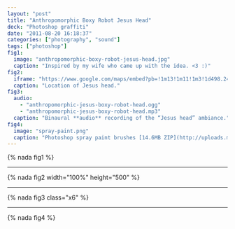 ```yaml
---
layout: "post"
title: "Anthropomorphic Boxy Robot Jesus Head"
deck: "Photoshop graffiti"
date: "2011-08-20 16:18:37"
categories: ["photography", "sound"]
tags: ["photoshop"]
fig1:
  image: "anthropomorphic-boxy-robot-jesus-head.jpg"
  caption: "Inspired by my wife who came up with the idea. <3 :)"
fig2:
  iframe: "https://www.google.com/maps/embed?pb=!1m13!1m11!1m3!1d498.2486549814065!2d-123.11611400000001!3d44.091828!2m2!1f0!2f0!3m2!1i1024!2i768!4f13.1!5e1!3m2!1sen!2sus!4v1394010503322"
  caption: "Location of Jesus head."
fig3:
  audio:
    - "anthropomorphic-jesus-boxy-robot-head.ogg"
    - "anthropomorphic-jesus-boxy-robot-head.mp3"
  caption: "Binaural **audio** recording of the “Jesus head” ambiance."
fig4:
  image: "spray-paint.png"
  caption: "Photoshop spray paint brushes [14.6MB ZIP](http://uploads.mky.io/spray-paint-photoshop-brushes.zip)."
---
```


{% nada fig1 %}

---

{% nada fig2 width="100%" height="500" %}

---

{% nada fig3 class="x6" %}

---

{% nada fig4 %}

